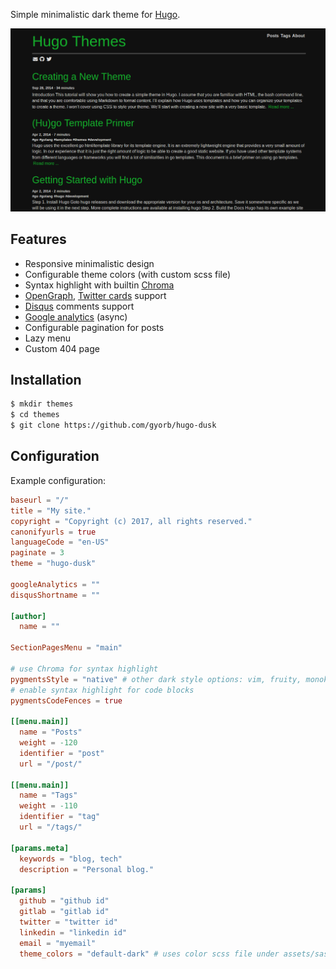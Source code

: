 Simple minimalistic dark theme for [Hugo](https://gohugo.io/).

![screenshot](https://github.com/gyorb/hugo-dusk/blob/master/images/tn.png "screenshot")

## Features

* Responsive minimalistic design
* Configurable theme colors (with custom scss file)
* Syntax highlight with builtin [Chroma](http://gohugo.io/content-management/syntax-highlighting/)
* [OpenGraph](http://ogp.me/), [Twitter cards](https://dev.twitter.com/cards/overview) support
* [Disqus](https://disqus.com/) comments support
* [Google analytics](https://www.google.com/analytics/) (async)
* Configurable pagination for posts
* Lazy menu
* Custom 404 page

## Installation

~~~sh
$ mkdir themes
$ cd themes
$ git clone https://github.com/gyorb/hugo-dusk
~~~

## Configuration

Example configuration:

~~~~toml
baseurl = "/"
title = "My site."
copyright = "Copyright (c) 2017, all rights reserved."
canonifyurls = true
languageCode = "en-US"
paginate = 3
theme = "hugo-dusk"

googleAnalytics = ""
disqusShortname = ""

[author]
  name = ""

SectionPagesMenu = "main"

# use Chroma for syntax highlight
pygmentsStyle = "native" # other dark style options: vim, fruity, monokai
# enable syntax highlight for code blocks
pygmentsCodeFences = true

[[menu.main]]
  name = "Posts"
  weight = -120
  identifier = "post"
  url = "/post/"

[[menu.main]]
  name = "Tags"
  weight = -110
  identifier = "tag"
  url = "/tags/"

[params.meta]
  keywords = "blog, tech"
  description = "Personal blog."

[params]
  github = "github id"
  gitlab = "gitlab id"
  twitter = "twitter id"
  linkedin = "linkedin id"
  email = "myemail"
  theme_colors = "default-dark" # uses color scss file under assets/sass/default-dark.scss
~~~~
